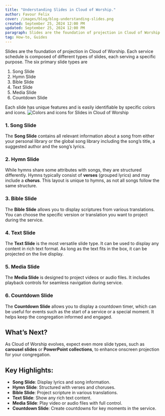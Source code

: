 ```yaml
---
title: "Understanding Slides in Cloud of Worship."
author: Favour Felix
cover: /images/blog/blog-understanding-slides.png
created: September 25, 2024 12:00 PM
updated: September 25, 2024 12:00 PM
paragraph: Slides are the foundation of projection in Cloud of Worship. Each service schedule is composed of different types of slides, each serving a specific purpose. The six primary slide types are song slides, hymn slides, bible slides, text slides, media slides, and countdown slides.
tag: How-to, Guides
---
```


Slides are the foundation of projection in Cloud of Worship. Each service schedule is composed of different types of slides, each serving a specific purpose. The six primary slide types are

1. Song Slide
2. Hymn Slide
3. Bible Slide
4. Text Slide
5. Media Slide
6. Countdown Slide

Each slide has unique features and is easily identifiable by specific colors and icons.
![Colors and icons for Slides in Cloud of Worship](https://firebasestorage.googleapis.com/v0/b/favour-portfolio.appspot.com/o/cow%2Fblog%2Fblog-slide-types.webp?alt=media&token=6b8b0225-5207-4480-b0b4-5cdd411ad9a4)

### 1. Song Slide

The **Song Slide** contains all relevant information about a song from either your personal library or the global song library including the song’s title, a suggested author and the song’s lyrics.

### 2. Hymn Slide

While hymns share some attributes with songs, they are structured differently. Hymns typically consist of **verses** (grouped lyrics) and may include a **chorus**. This layout is unique to hymns, as not all songs follow the same structure.

### 3. Bible Slide

The **Bible Slide** allows you to display scriptures from various translations. You can choose the specific version or translation you want to project during the service.

### 4. Text Slide

The **Text Slide** is the most versatile slide type. It can be used to display any content in rich text format. As long as the text fits in the box, it can be projected on the live display.

### 5. Media Slide

The **Media Slide** is designed to project videos or audio files. It includes playback controls for seamless navigation during service.

### 6. Countdown Slide

The **Countdown Slide** allows you to display a countdown timer, which can be useful for events such as the start of a service or a special moment. It helps keep the congregation informed and engaged.

## What’s Next?

As Cloud of Worship evolves, expect even more slide types, such as **carousel slides** or **PowerPoint collections**, to enhance onscreen projection for your congregation.

## Key Highlights:

- **Song Slide**: Display lyrics and song information.
- **Hymn Slide**: Structured with verses and choruses.
- **Bible Slide**: Project scripture in various translations.
- **Text Slide**: Show any rich text content.
- **Media Slide**: Play video or audio files with full control.
- **Countdown Slide**: Create countdowns for key moments in the service.